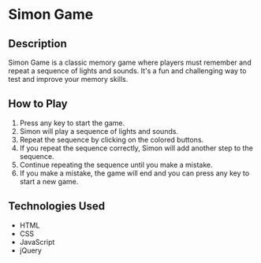 # Simon Game

## Description

Simon Game is a classic memory game where players must remember and repeat a sequence of lights and sounds. It's a fun and challenging way to test and improve your memory skills.

## How to Play

1. Press any key to start the game.
2. Simon will play a sequence of lights and sounds.
3. Repeat the sequence by clicking on the colored buttons.
4. If you repeat the sequence correctly, Simon will add another step to the sequence.
5. Continue repeating the sequence until you make a mistake.
6. If you make a mistake, the game will end and you can press any key to start a new game.

## Technologies Used

- HTML
- CSS
- JavaScript
- jQuery


